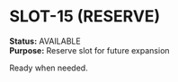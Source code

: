# SLOT-15 (RESERVE)

**Status:** AVAILABLE  
**Purpose:** Reserve slot for future expansion

Ready when needed.

